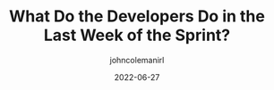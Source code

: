 ---
author: johncolemanirl
date: 2022-06-27
draft: true
permalink: false
publisher: scrumdotorg
tags:
  - agile
  - scrum
  - processes
target_url: https://www.scrum.org/resources/blog/what-do-developers-do-last-week-sprint
title: What Do the Developers Do in the Last Week of the Sprint?
---